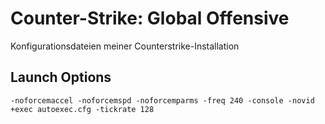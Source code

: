 # Counter-Strike: Global Offensive
Konfigurationsdateien meiner Counterstrike-Installation
## Launch Options
``-noforcemaccel -noforcemspd -noforcemparms -freq 240 -console -novid +exec autoexec.cfg -tickrate 128``
